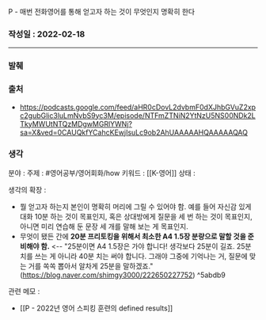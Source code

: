 P - 매번 전화영어를 통해 얻고자 하는 것이 무엇인지 명확히 한다 

### 작성일 : 2022-02-18 
----
### 발췌
>

### 출처
- https://podcasts.google.com/feed/aHR0cDovL2dvbmF0dXJhbGVuZ2xpc2gubGlic3luLmNvbS9yc3M/episode/NTFmZTNiN2YtNzU5NS00NDk2LTkyMWUtNTQzMDgwMGRlYWNj?sa=X&ved=0CAUQkfYCahcKEwjIsuLc9ob2AhUAAAAAHQAAAAAQAQ

### 생각

분야 : 
주제 : #영어공부/영어회화/how 
키워드 : [[K-영어]]
상태 : 

생각의 확장 :
- 뭘 얻고자 하는지 본인이 명확히 머리에 그릴 수 있어야 함. 예를 들어 자신감 있게 대화 10분 하는 것이 목표인지, 혹은 상대방에게 질문을 세 번 하는 것이 목표인지, 아니면 미리 연습해 둔 문장 세 개를 말해 보는 게 목표인지.
- 무엇이 됐든 간에 **20분 프리토킹을 위해서 최소한 A4 1.5장 분량으로 말할 것을 준비해야 함.** <-- "25분이면 A4 1.5장은 가야 합니다! 생각보다 25분이 길죠. 25분 치를 쓰는 게 아니라 40분 치는 써야 합니다. 그래야 그중에 기억나는 거, 질문에 맞는 거를 쏙쏙 뽑아서 알차게 25분을 말하겠죠."(https://blog.naver.com/shimgy3000/222650227752) ^5abdb9

관련 메모 : 
- [[P - 2022년 영어 스피킹 훈련의 defined results]]
